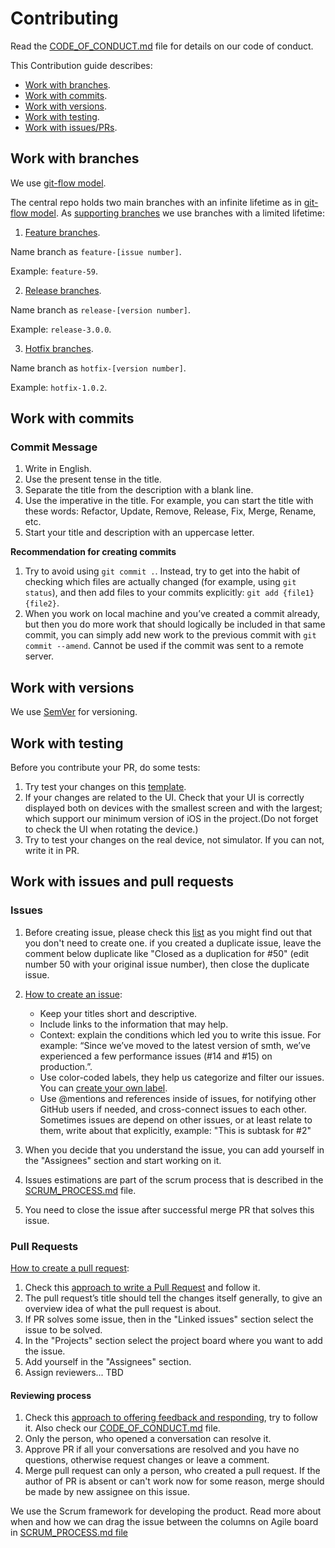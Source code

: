 # Contributing

Read the [CODE_OF_CONDUCT.md](CODE_OF_CONDUCT.md) file for details on our code of conduct.

This Contribution guide describes:

- [Work with branches](#work-with-branches).
- [Work with commits](#work-with-commits).
- [Work with versions](#work-with-versions).
- [Work with testing](#work-with-testing).
- [Work with issues/PRs](#work-with-issues-and-pull-requests).

## Work with branches

We use [git-flow model](https://nvie.com/posts/a-successful-git-branching-model/).

The central repo holds two main branches with an infinite lifetime as in [git-flow model](https://nvie.com/posts/a-successful-git-branching-model/#the-main-branches). As [supporting branches](https://nvie.com/posts/a-successful-git-branching-model/#supporting-branches) we use branches with a limited lifetime: 

1. [Feature branches](https://nvie.com/posts/a-successful-git-branching-model/#feature-branches).

Name branch as `feature-[issue number]`.

Example: `feature-59`.

2. [Release branches](https://nvie.com/posts/a-successful-git-branching-model/#release-branches).

Name branch as `release-[version number]`.

Example: `release-3.0.0`.

3. [Hotfix branches](https://nvie.com/posts/a-successful-git-branching-model/#hotfix-branches).

Name branch as `hotfix-[version number]`.

Example: `hotfix-1.0.2`.

## Work with commits

### Commit Message

1. Write in English.
1. Use the present tense in the title.
1. Separate the title from the description with a blank line.
1. Use the imperative in the title. For example, you can start the title with these words: Refactor, Update, Remove, Release, Fix, Merge, Rename, etc.
1. Start your title and description with an uppercase letter.

**Recommendation for creating commits**

1. Try to avoid using `git commit .`. Instead, try to get into the habit of checking which files are actually changed (for example, using `git status`), and then add files to your commits explicitly: `git add {file1} {file2}`.
1. When you work on local machine and you’ve created a commit already, but then you do more work that should logically be included in that same commit, you can simply add new work to the previous commit with `git commit --amend`. Cannot be used if the commit was sent to a remote server.

## Work with versions

We use [SemVer](https://semver.org/) for versioning.

## Work with testing

Before you contribute your PR, do some tests:
1. Try test your changes on this [template](https://www.guru99.com/positive-and-negative-testing.html).
1. If your changes are related to the UI. Check that your UI is correctly displayed both on devices with the smallest screen and with the largest; which support our minimum version of iOS in the project.(Do not forget to check the UI when rotating the device.)
1. Try to test your changes on the real device, not simulator. If you can not, write it in PR.

## Work with issues and pull requests

### Issues 

1. Before creating issue, please check this [list](https://github.com/dersim-davaod/CocoaHeads-iOS-School-Twitter-project/issues) as you might find out that you don't need to create one. if you created a duplicate issue, leave the comment below duplicate like "Closed as a duplication for #50" (edit number 50 with your original issue number), then close the duplicate issue.

1. [How to create an issue](https://help.github.com/en/github/managing-your-work-on-github/creating-an-issue):

   - Keep your titles short and descriptive.
   - Include links to the information that may help.
   - Context: explain the conditions which led you to write this issue. For example: “Since we’ve moved to the latest version of smth, we’ve experienced a few performance issues (#14 and #15) on production.”.
   - Use color-coded labels, they help us categorize and filter our issues. You can [create your own label](https://help.github.com/en/github/managing-your-work-on-github/creating-a-label).
   - Use @mentions and references inside of issues, for notifying other GitHub users if needed, and cross-connect issues to each other. Sometimes issues are depend on other issues, or at least relate to them, write about that explicitly, example: "This is subtask for #2"

1. When you decide that you understand the issue, you can add yourself in the "Assignees" section and start working on it.

1. Issues estimations are part of the scrum process that is described in the [SCRUM_PROCESS.md](SCRUM_PROCESS.md) file.

1. You need to close the issue after successful merge PR that solves this issue.

### Pull Requests

[How to create a pull request](https://help.github.com/en/github/collaborating-with-issues-and-pull-requests/creating-a-pull-request):

1. Check this [approach to write a Pull Request](https://github.blog/2015-01-21-how-to-write-the-perfect-pull-request/#approach-to-writing-a-pull-request) and follow it.
1. The pull request’s title should tell the changes itself generally, to give an overview idea of what the pull request is about.
1. If PR solves some issue, then in the "Linked issues" section select the issue to be solved.
1. In the "Projects" section select the project board where you want to add the issue.
1. Add yourself in the "Assignees" section.
1. Assign reviewers... TBD

#### Reviewing process

1. Check this [approach to offering feedback and responding](https://github.blog/2015-01-21-how-to-write-the-perfect-pull-request/#offering-feedback), try to follow it. Also check our [CODE_OF_CONDUCT.md](CODE_OF_CONDUCT.md) file.
1. Only the person, who opened a conversation can resolve it. 
1. Approve PR if all your conversations are resolved and you have no questions, otherwise request changes or leave a comment.
1. Merge pull request can only a person, who created a pull request. If the author of PR is absent or can't work now for some reason, merge should be made by new assignee on this issue. 

We use the Scrum framework for developing the product. Read more about when and how we can drag the issue between the columns on Agile board in [SCRUM_PROCESS.md file](SCRUM_PROCESS.md)
